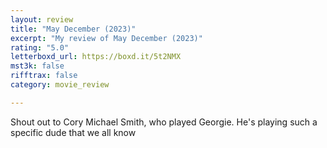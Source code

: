 ```yaml
---
layout: review
title: "May December (2023)"
excerpt: "My review of May December (2023)"
rating: "5.0"
letterboxd_url: https://boxd.it/5t2NMX
mst3k: false
rifftrax: false
category: movie_review

---
```


Shout out to Cory Michael Smith, who played Georgie. He's playing such a specific dude that we all know
